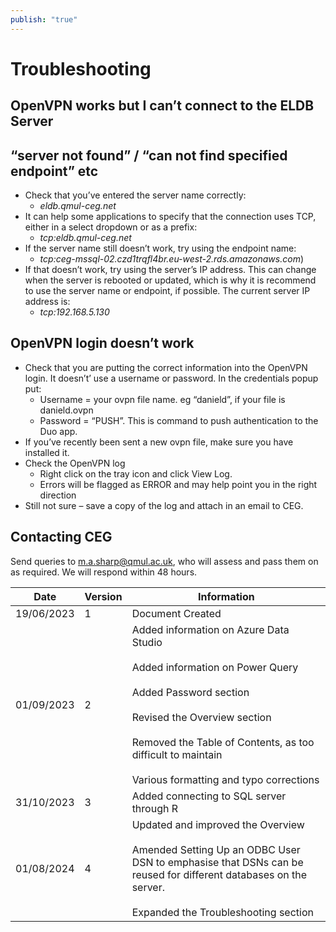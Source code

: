 ```yaml
---
publish: "true"
---
```

# Troubleshooting

## OpenVPN works but I can’t connect to the ELDB Server

## “server not found” / “can not find specified endpoint” etc

- Check that you’ve entered the server name correctly:
  - _eldb.qmul-ceg.net_
- It can help some applications to specify that the connection uses TCP, either in a select dropdown or as a prefix:
  - _tcp:eldb.qmul-ceg.net_
- If the server name still doesn’t work, try using the endpoint name:
  - _tcp:ceg-mssql-02.czd1trqfl4br.eu-west-2.rds.amazonaws.com_)
- If that doesn’t work, try using the server’s IP address. This can change when the server is rebooted or updated, which is why it is recommend to use the server name or endpoint, if possible. The current server IP address is:
  - _tcp:192.168.5.130_

## OpenVPN login doesn’t work

- Check that you are putting the correct information into the OpenVPN login. It doesn’t’ use a username or password. In the credentials popup put:
  - Username = your ovpn file name. eg “danield”, if your file is danield.ovpn
  - Password = “PUSH”. This is command to push authentication to the Duo app.
- If you’ve recently been sent a new ovpn file, make sure you have installed it.
- Check the OpenVPN log
  - Right click on the tray icon and click View Log.
  - Errors will be flagged as ERROR and may help point you in the right direction
- Still not sure – save a copy of the log and attach in an email to CEG.

## Contacting CEG

Send queries to [m.a.sharp@qmul.ac.uk](mailto:m.a.sharp@qmul.ac.uk), who will assess and pass them on as required. We will respond within 48 hours.

| Date | Version | Information |
| --- | --- | --- |
| 19/06/2023 | 1   | Document Created |
| 01/09/2023 | 2   | Added information on Azure Data Studio<br><br>Added information on Power Query<br><br>Added Password section<br><br>Revised the Overview section<br><br>Removed the Table of Contents, as too difficult to maintain<br><br>Various formatting and typo corrections |
| 31/10/2023 | 3   | Added connecting to SQL server through R |
| 01/08/2024 | 4   | Updated and improved the Overview<br><br>Amended Setting Up an ODBC User DSN to emphasise that DSNs can be reused for different databases on the server.<br><br>Expanded the Troubleshooting section |